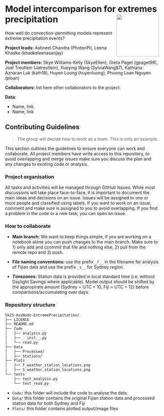 # Model intercomparison for extremes precipitation  <img src='https://21centuryweather.org.au/wp-content/uploads/Hackathon-Image-WCRP-Positive-1536x736.jpg' align="right" height="139" />

How well do convection-permitting models represent extreme precipitation events?


**Project leads:** Ashneel Chandra (PhotonPi), Leena Khadke (khadkeleenasanjay)

**Project members:** Skye Williams-Kelly (SkyeEllen), 
Greta Paget (gpaget98),
Joel Treutlein (Jatreutlein),
Xueying Wang (SylviaWang87),
Kathiana Aznaran Luk (kath18),
Huyen Luong (huyenluong),
Phuong Loan Nguyen (ploan)

**Collaborators:** list here other collaborators to the project.

**Data:**
* Name, link
* Name, link

## Contributing Guidelines

> The group will decide how to work as a team. This is only an example. 

This section outlines the guidelines to ensure everyone can work and collaborate. All project members have write access to this repository, to avoid overlapping and merge issues make sure you discuss the plan and any changes to existing code or analysis.

### Project organisation

All tasks and activities will be managed through GitHub Issues. While most discussions will take place face-to-face, it is important to document the main ideas and decisions on an issue. Issues will be assigned to one or more people and classified using labels. If you want to work on an issue, comment and make sure is assigned to you to avoid overlapping. If you find a problem in the code or a new task, you can open an issue. 

### How to collaborate

* **Main branch:** We want to keep things simple, if you are working on a notebook alone you can push changes to the main branch. Make sure to 1) only add and ccommit that file and nothing else, 2) pull from the remote repo and 3) push.

*  **File naming conventions:** use the prefix `_f__` in the filename for analysis of Fijian data and use the prefix `_s__` for Sydney region.

*  **Timezones:** Station data is provided in local standard time (i.e. without Daylight Savings where applicable). Model output should be shifted by the appropirate amount (Sydney = UTC + 10, Fiji = UTC + 12) before comparisons/accumulating over days.

### Repository structure

```bash
hk25-AusNode-ExtremePrecipitation/
├── LICENCE
├── README.md
├── Code
│   ├── analysis.py
│   ├── __init__.py
│   └── read.py
├── Data
│   ├── Processed/
│   ├── Stations/
├── Plots
│   ├── F_weather_station_locations.png
│   ├── S_weather_station_locations.png
└── tests
    ├── test_analysis.py
    └── test_read.py
```
* `Code/` this folder will include the code to analyse the data.
* `Data/` this folder contains the original Fijian station data and processed station data for both Sydney and Fiji
* `Plots/` this folder contains plotted output/image files

